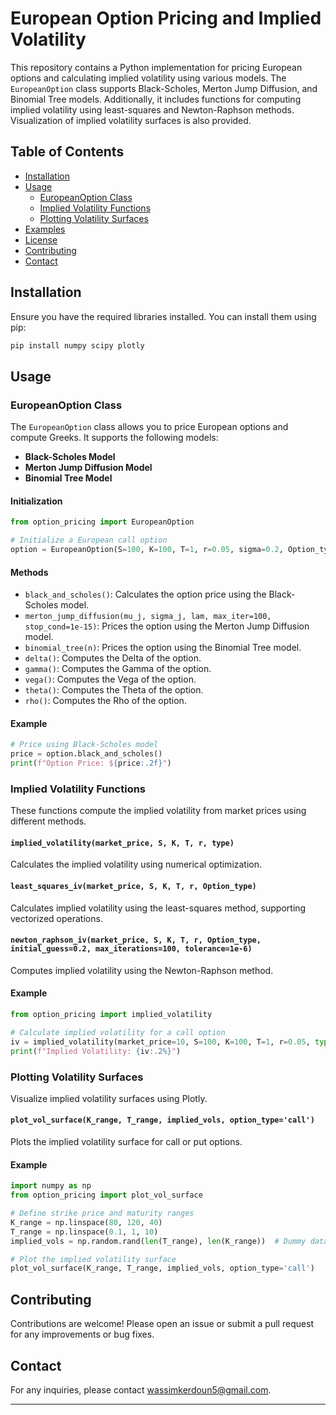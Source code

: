 

# European Option Pricing and Implied Volatility

This repository contains a Python implementation for pricing European options and calculating implied volatility using various models. The `EuropeanOption` class supports Black-Scholes, Merton Jump Diffusion, and Binomial Tree models. Additionally, it includes functions for computing implied volatility using least-squares and Newton-Raphson methods. Visualization of implied volatility surfaces is also provided.

## Table of Contents

- [Installation](#installation)
- [Usage](#usage)
  - [EuropeanOption Class](#europeanoption-class)
  - [Implied Volatility Functions](#implied-volatility-functions)
  - [Plotting Volatility Surfaces](#plotting-volatility-surfaces)
- [Examples](#examples)
- [License](#license)
- [Contributing](#contributing)
- [Contact](#contact)

## Installation

Ensure you have the required libraries installed. You can install them using pip:

```bash
pip install numpy scipy plotly
```

## Usage

### EuropeanOption Class

The `EuropeanOption` class allows you to price European options and compute Greeks. It supports the following models:

- **Black-Scholes Model**
- **Merton Jump Diffusion Model**
- **Binomial Tree Model**

#### Initialization

```python
from option_pricing import EuropeanOption

# Initialize a European call option
option = EuropeanOption(S=100, K=100, T=1, r=0.05, sigma=0.2, Option_type='call')
```

#### Methods

- `black_and_scholes()`: Calculates the option price using the Black-Scholes model.
- `merton_jump_diffusion(mu_j, sigma_j, lam, max_iter=100, stop_cond=1e-15)`: Prices the option using the Merton Jump Diffusion model.
- `binomial_tree(n)`: Prices the option using the Binomial Tree model.
- `delta()`: Computes the Delta of the option.
- `gamma()`: Computes the Gamma of the option.
- `vega()`: Computes the Vega of the option.
- `theta()`: Computes the Theta of the option.
- `rho()`: Computes the Rho of the option.

#### Example

```python
# Price using Black-Scholes model
price = option.black_and_scholes()
print(f"Option Price: ${price:.2f}")
```

### Implied Volatility Functions

These functions compute the implied volatility from market prices using different methods.

#### `implied_volatility(market_price, S, K, T, r, type)`

Calculates the implied volatility using numerical optimization.

#### `least_squares_iv(market_price, S, K, T, r, Option_type)`

Calculates implied volatility using the least-squares method, supporting vectorized operations.

#### `newton_raphson_iv(market_price, S, K, T, r, Option_type, initial_guess=0.2, max_iterations=100, tolerance=1e-6)`

Computes implied volatility using the Newton-Raphson method.

#### Example

```python
from option_pricing import implied_volatility

# Calculate implied volatility for a call option
iv = implied_volatility(market_price=10, S=100, K=100, T=1, r=0.05, type='call')
print(f"Implied Volatility: {iv:.2%}")
```

### Plotting Volatility Surfaces

Visualize implied volatility surfaces using Plotly.

#### `plot_vol_surface(K_range, T_range, implied_vols, option_type='call')`

Plots the implied volatility surface for call or put options.

#### Example

```python
import numpy as np
from option_pricing import plot_vol_surface

# Define strike price and maturity ranges
K_range = np.linspace(80, 120, 40)
T_range = np.linspace(0.1, 1, 10)
implied_vols = np.random.rand(len(T_range), len(K_range))  # Dummy data

# Plot the implied volatility surface
plot_vol_surface(K_range, T_range, implied_vols, option_type='call')
```
## Contributing

Contributions are welcome! Please open an issue or submit a pull request for any improvements or bug fixes.

## Contact

For any inquiries, please contact [wassimkerdoun5@gmail.com](mailto:wassimkerdoun5@gmail.com).

---
